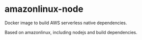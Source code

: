 # amazonlinux-node

Docker image to build AWS serverless native dependencies.

Based on amazonlinux, including nodejs and build dependencies.

